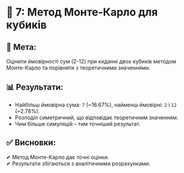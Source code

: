 # 📄 7: Метод Монте-Карло для кубиків

## 📌 Мета:
Оцінити ймовірності сум (2-12) при киданні двох кубиків методом Монте-Карло та порівняти з теоретичними значеннями.

## 📊 Результати:
- Найбільш ймовірна сума: `7` (~16.67%), найменш ймовірні: `2` і `12` (~2.78%).
- Розподіл симетричний, що відповідає теоретичним значенням.
- Чим більше симуляцій – тим точніший результат.

## ✅ Висновки:
✔ Метод Монте-Карло дає точні оцінки.  
✔ Результати збігаються з аналітичними розрахунками.
